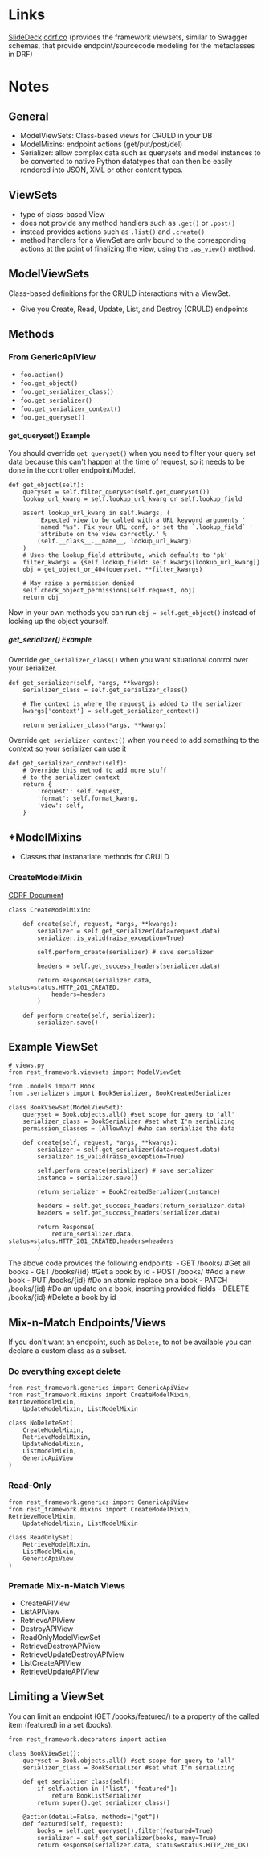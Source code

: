 # Links
[SlideDeck](https://speakerdeck.com/williln/what-you-should-know-about-django-rest-framework)
[cdrf.co](http://www.cdrf.co/) (provides the framework viewsets, similar to Swagger schemas, that provide endpoint/sourcecode modeling for the metaclasses in DRF)
# Notes
## General
- ModelViewSets: Class-based views for CRULD in your DB
- ModelMixins: endpoint actions (get/put/post/del)
- Serializer: allow complex data such as querysets and model instances to be converted to native Python datatypes that can then be easily rendered into JSON, XML or other content types. 
## ViewSets
- type of class-based View
- does not provide any method handlers such as `.get()` or `.post()` 
- instead provides actions such as `.list()` and `.create()`
- method handlers for a ViewSet are only bound to the corresponding actions at the point of finalizing the view, using the `.as_view()` method.
## ModelViewSets
Class-based definitions for the CRULD interactions with a ViewSet.
- Give you Create, Read, Update, List, and Destroy (CRULD) endpoints
## Methods
### From GenericApiView
- `foo.action()`
- `foo.get_object()`
- `foo.get_serializer_class()`
- `foo.get_serializer()`
- `foo.get_serializer_context()`
- `foo.get_queryset()`
#### get_queryset() Example
You should override `get_queryset()` when you need to filter your query set data because this can't happen at the time of request, so it needs to be done in the controller endpoint/Model.

```
def get_object(self):
    queryset = self.filter_queryset(self.get_queryset())
    lookup_url_kwarg = self.lookup_url_kwarg or self.lookup_field

    assert lookup_url_kwarg in self.kwargs, (
        'Expected view to be called with a URL keyword arguments '
        'named "%s". Fix your URL conf, or set the `.lookup_field` '
        'attribute on the view correctly.' %
        (self.__class__.__name__, lookup_url_kwarg)
    )
    # Uses the lookup_field attribute, which defaults to 'pk'
    filter_kwargs = {self.lookup_field: self.kwargs[lookup_url_kwarg]}
    obj = get_object_or_404(queryset, **filter_kwargs)

    # May raise a permission denied
    self.check_object_permissions(self.request, obj)
    return obj
```

Now in your own methods you can run `obj = self.get_object()` instead of looking up the object yourself. 

##### get_serializer() Example
Override `get_serializer_class()` when you want situational control over your serializer. 

```
def get_serializer(self, *args, **kwargs):
    serializer_class = self.get_serializer_class()

    # The context is where the request is added to the serializer
    kwargs['context'] = self.get_serializer_context()

    return serializer_class(*args, **kwargs)
```

Override `get_serializer_context()` when you need to add something to the context so your serializer can use it

```
def get_serializer_context(self):
    # Override this method to add more stuff
    # to the serializer context
    return {
        'request': self.request,
        'format': self.format_kwarg,
        'view': self,
    }
```

## *ModelMixins
- Classes that instanatiate methods for CRULD
### CreateModelMixin
[CDRF Document](http://www.cdrf.co/3.9/rest_framework.mixins/CreateModelMixin.html)
```
class CreateModelMixin:

    def create(self, request, *args, **kwargs):
        serializer = self.get_serializer(data=request.data)
        serializer.is_valid(raise_exception=True)

        self.perform_create(serializer) # save serializer
        
        headers = self.get_success_headers(serializer.data)
        
        return Response(serializer.data, status=status.HTTP_201_CREATED,
            headers=headers
        )

    def perform_create(self, serializer):
        serializer.save()
```
## Example ViewSet
```
# views.py
from rest_framework.viewsets import ModelViewSet

from .models import Book
from .serializers import BookSerializer, BookCreatedSerializer

class BookViewSet(ModelViewSet):
    queryset = Book.objects.all() #set scope for query to 'all'
    serializer_class = BookSerializer #set what I'm serializing
    permission_classes = [AllowAny] #who can serialize the data

    def create(self, request, *args, **kwargs):
        serializer = self.get_serializer(data=request.data)
        serializer.is_valid(raise_exception=True)

        self.perform_create(serializer) # save serializer
        instance = serializer.save()

        return_serializer = BookCreatedSerializer(instance)

        headers = self.get_success_headers(return_serializer.data)
        headers = self.get_success_headers(serializer.data)
        
        return Response(
            return_serializer.data, status=status.HTTP_201_CREATED,headers=headers
        )

```
The above code provides the following endpoints:
    - GET /books/ #Get all books
    - GET /books/{id} #Get a book by id
    - POST /books/ #Add a new book
    - PUT /books/{id} #Do an atomic replace on a book
    - PATCH /books/{id} #Do an update on a book, inserting provided fields
    - DELETE /books/{id} #Delete a book by id
  
## Mix-n-Match Endpoints/Views
If you don't want an endpoint, such as `Delete`, to not be available you can declare a custom class as a subset.
### Do everything except delete
```
from rest_framework.generics import GenericApiView
from rest_framework.mixins import CreateModelMixin, RetrieveModelMixin,
    UpdateModelMixin, ListModelMixin

class NoDeleteSet(
    CreateModelMixin, 
    RetrieveModelMixin,
    UpdateModelMixin, 
    ListModelMixin,
    GenericApiView
)
```
### Read-Only
```
from rest_framework.generics import GenericApiView
from rest_framework.mixins import CreateModelMixin, RetrieveModelMixin,
    UpdateModelMixin, ListModelMixin

class ReadOnlySet(
    RetrieveModelMixin,
    ListModelMixin,
    GenericApiView
)
```
### Premade Mix-n-Match Views
- CreateAPIView
- ListAPIView
- RetrieveAPIView
- DestroyAPIView
- ReadOnlyModelViewSet
- RetrieveDestroyAPIView
- RetrieveUpdateDestroyAPIView
- ListCreateAPIView
- RetrieveUpdateAPIView

## Limiting a ViewSet
You can limit an endpoint (GET /books/featured/) to a property of the called item (featured) in a set (books).
```
from rest_framework.decorators import action

class BookViewSet():
    queryset = Book.objects.all() #set scope for query to 'all'
    serializer_class = BookSerializer #set what I'm serializing

    def get_serializer_class(self):
        if self.action in ["list", "featured"]:
            return BookListSerializer
        return super().get_serializer_class()
    
    @action(detail=False, methods=["get"])
    def featured(self, request):
        books = self.get_queryset().filter(featured=True)
        serializer = self.get_serializer(books, many=True)
        return Response(serializer.data, status=status.HTTP_200_OK)
```

